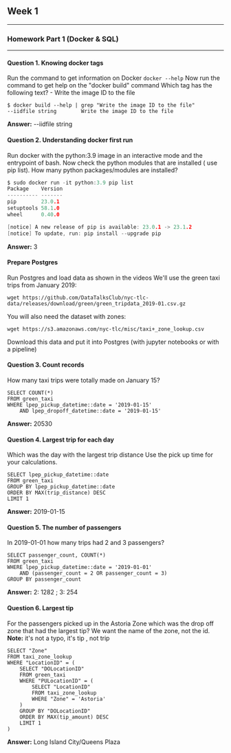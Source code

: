 ## Week 1
---
### Homework Part 1 (Docker & SQL)
---
#### Question 1. Knowing docker tags
Run the command to get information on Docker
`docker --help`
Now run the command to get help on the "docker build" command
Which tag has the following text? - Write the image ID to the file
```
$ docker build --help | grep "Write the image ID to the file"
--iidfile string        Write the image ID to the file
```
**Answer:** --iidfile string
#### Question 2. Understanding docker first run
Run docker with the python:3.9 image in an interactive mode and the entrypoint of bash. Now check the python modules that are installed ( use pip list). How many python packages/modules are installed?
```c
$ sudo docker run -it python:3.9 pip list
Package    Version
---------- -------
pip        23.0.1
setuptools 58.1.0
wheel      0.40.0

[notice] A new release of pip is available: 23.0.1 -> 23.1.2
[notice] To update, run: pip install --upgrade pip
```
**Answer:** 3 
#### Prepare Postgres
Run Postgres and load data as shown in the videos We'll use the green taxi trips from January 2019:

`wget https://github.com/DataTalksClub/nyc-tlc-data/releases/download/green/green_tripdata_2019-01.csv.gz`

You will also need the dataset with zones:

`wget https://s3.amazonaws.com/nyc-tlc/misc/taxi+_zone_lookup.csv`

Download this data and put it into Postgres (with jupyter notebooks or with a pipeline)

#### Question 3. Count records
How many taxi trips were totally made on January 15?
```
SELECT COUNT(*)
FROM green_taxi
WHERE lpep_pickup_datetime::date = '2019-01-15'
    AND lpep_dropoff_datetime::date = '2019-01-15'
```
**Answer:** 20530
#### Question 4. Largest trip for each day
Which was the day with the largest trip distance Use the pick up time for your calculations.
```
SELECT lpep_pickup_datetime::date
FROM green_taxi
GROUP BY lpep_pickup_datetime::date
ORDER BY MAX(trip_distance) DESC
LIMIT 1
```
**Answer:** 2019-01-15
#### Question 5. The number of passengers
In 2019-01-01 how many trips had 2 and 3 passengers?
```
SELECT passenger_count, COUNT(*)
FROM green_taxi
WHERE lpep_pickup_datetime::date = '2019-01-01'
	AND (passenger_count = 2 OR passenger_count = 3)
GROUP BY passenger_count
```
**Answer:** 2: 1282 ; 3: 254
#### Question 6. Largest tip
For the passengers picked up in the Astoria Zone which was the drop off zone that had the largest tip? We want the name of the zone, not the id.  
**Note:** it's not a typo, it's tip , not trip
```
SELECT "Zone"
FROM taxi_zone_lookup
WHERE "LocationID" = (
	SELECT "DOLocationID"
	FROM green_taxi
	WHERE "PULocationID" = (
		SELECT "LocationID"
		FROM taxi_zone_lookup
		WHERE "Zone" = 'Astoria'
	)
	GROUP BY "DOLocationID"
	ORDER BY MAX(tip_amount) DESC
	LIMIT 1
)
```
**Answer:** Long Island City/Queens Plaza
